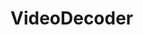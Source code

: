 # VideoDecoder

<script setup>
  import VideoDecoder from './components/VideoDecoder.vue'
</script>

<VideoDecoder></VideoDecoder>
